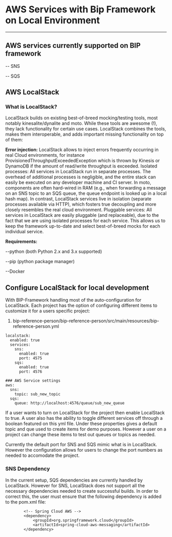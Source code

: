 # AWS Services with Bip Framework on Local Environment
---
## AWS services currently supported on BIP framework

-- SNS

-- SQS

## AWS LocalStack

### What is LocalStack?

LocalStack builds on existing best-of-breed mocking/testing tools, most notably kinesalite/dynalite and moto. While these tools are awesome (!), they lack functionality for certain use cases. LocalStack combines the tools, makes them interoperable, and adds important missing functionality on top of them:

**Error injection:** LocalStack allows to inject errors frequently occurring in real Cloud environments, for instance ProvisionedThroughputExceededException which is thrown by Kinesis or DynamoDB if the amount of read/write throughput is exceeded.
Isolated processes: All services in LocalStack run in separate processes. The overhead of additional processes is negligible, and the entire stack can easily be executed on any developer machine and CI server. In moto, components are often hard-wired in RAM (e.g., when forwarding a message on an SNS topic to an SQS queue, the queue endpoint is looked up in a local hash map). In contrast, LocalStack services live in isolation (separate processes available via HTTP), which fosters true decoupling and more closely resembles the real cloud environment.
Pluggable services: All services in LocalStack are easily pluggable (and replaceable), due to the fact that we are using isolated processes for each service. This allows us to keep the framework up-to-date and select best-of-breed mocks for each individual service.

**Requirements:**

--python (both Python 2.x and 3.x supported)

--pip (python package manager)

--Docker

## Configure LocalStack for local development

With BIP-Framework handling most of the auto-configuration for LocalStack. Each project has the option of configuring different items to customize it for a users specific project:

1. bip-reference-person/bip-reference-person/src/main/resources/bip-reference-person.yml

```
localstack:
  enabled: true
  services:
    sns:
      enabled: true
      port: 4575
    sqs:
      enabled: true
      port: 4576

### AWS Service settings
aws:
  sns:
    topic: sub_new_topic
  sqs:
    queue: http://localhost:4576/queue/sub_new_queue
```
If a user wants to turn on LocalStack for the project then enable LocalStack to true. A user also has the ability to toggle different services off through a boolean featured on this yml file. Under these properties gives a default topic and que used to create items for demo purposes. However a user on a project can change these items to test out queues or topics as needed. 

Currently the default port for SNS and SQS mimic what is in LocalStack. However the configuration allows for users to change the port numbers as needed to accomodate the project.

### SNS Dependency
In the current setup, SQS dependencies are currently handled by LocalStack. However for SNS, LocalStack does not support all the necessary dependencies needed to create successful builds. In order to correct this, the user must ensure that the following dependency is added to the pom.xml file:
````		
        <!-- Spring Cloud AWS -->
   		<dependency>
   			<groupId>org.springframework.cloud</groupId>
   			<artifactId>spring-cloud-aws-messaging</artifactId>
   		</dependency>
````
